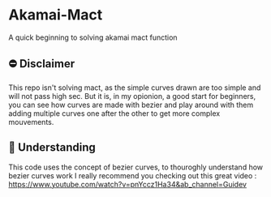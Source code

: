 # Akamai-Mact
A quick beginning to solving akamai mact function

## ⛔️ Disclaimer

This repo isn't solving mact, as the simple curves drawn are too simple and will not pass high sec.
But it is, in my opionion, a good start for beginners, you can see how curves are made with bezier and play around with them adding multiple curves one after the other to get more complex mouvements.

## 🧠 Understanding

This code uses the concept of bezier curves, to thouroghly understand how bezier curves work I really recommend you checking out this great video : https://www.youtube.com/watch?v=pnYccz1Ha34&ab_channel=Guidev



